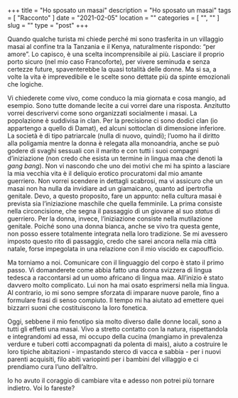 +++
title = "Ho sposato un masai"
description = "Ho sposato un masai"
tags = [ "Racconto" ]
date = "2021-02-05"
location = ""
categories = [
  "",
  ""
]
slug = ""
type = "post"
+++

Quando qualche turista mi chiede perché mi sono trasferita in un villaggio masai al confine tra la Tanzania e il Kenya, naturalmente rispondo: “per amore”. Lo capisco, è una scelta incomprensibile ai più. Lasciare il proprio porto sicuro (nel mio caso Francoforte), per vivere seminuda e senza certezze future, spaventerebbe la quasi totalità delle donne. Ma si sa, a volte la vita è imprevedibile e le scelte sono dettate più da spinte emozionali che logiche. 

Vi chiederete come vivo, come conduco la mia giornata e cosa mangio, ad esempio. Sono tutte domande lecite a cui vorrei dare una risposta. Anzitutto vorrei descrivervi come sono organizzati socialmente i masai. La popolazione è suddivisa in clan. Per la precisione ci sono dodici clan (io appartengo a quello di Damat), ed alcuni sottoclan di dimensione inferiore. La società è di tipo patriarcale (nulla di nuovo, quindi); l’uomo ha il diritto alla poligamia mentre la donna è relegata alla monoandria, anche se può godere di svaghi sessuali con il marito e con tutti i suoi compagni d’iniziazione (non credo che esista un termine in lingua maa che denoti la *gang bang*). Non vi nascondo che uno dei motivi che mi ha spinto a lasciare la mia vecchia vita è il deliquio erotico procuratomi dal mio amante guerriero. Non vorrei scendere in dettagli scabrosi, ma vi assicuro che un masai non ha nulla da invidiare ad un giamaicano, quanto ad ipertrofia genitale. Devo, a questo proposito, fare un appunto: nella cultura masai è prevista sia l’iniziazione maschile che quella femminile. La prima consiste nella circoncisione, che segna il passaggio di un giovane al suo *status* di guerriero. Per la donna, invece, l’iniziazione consiste nella mutilazione genitale. Poiché sono una donna bianca, anche se vivo tra questa gente, non posso essere totalmente integrata nella loro tradizione. Se mi avessero imposto questo rito di passaggio, credo che sarei ancora nella mia città natale, forse impegolata in una relazione con il mio viscido ex capoufficio. 

Ma torniamo a noi. Comunicare con il linguaggio del corpo è stato il primo passo. Vi domanderete come abbia fatto una donna svizzera di lingua tedesca a raccontarsi ad un uomo africano di lingua maa. All’inizio è stato davvero molto complicato. Lui non ha mai osato esprimersi nella mia lingua. Al contrario, io mi sono sempre sforzata di imparare nuove parole, fino a formulare frasi di senso compiuto. Il tempo mi ha aiutato ad emettere quei bizzarri suoni che costituiscono la loro fonetica. 

Oggi, sebbene il mio fenotipo sia molto diverso dalle donne locali, sono a tutti gli effetti una masai. Vivo a stretto contatto con la natura, rispettandola e integrandomi ad essa, mi occupo della cucina (mangiamo in prevalenza verdure e tuberi cotti accompagnati da polenta di mais), aiuto a costruire le loro tipiche abitazioni - impastando sterco di vacca e sabbia - per i nuovi parenti acquisiti, filo abiti variopinti per i bambini del villaggio e ci prendiamo cura l’uno dell’altro.

Io ho avuto il coraggio di cambiare vita e adesso non potrei più tornare indietro. Voi lo fareste?
